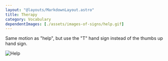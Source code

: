 ```yaml
---
layout: "@layouts/MarkdownLayout.astro"
title: Therapy
category: Vocabulary
dependentImages: [./assets/images-of-signs/help.gif]
---
```


Same motion as "help",
but use the "T" hand sign instead of the thumbs up hand sign.

![Help](@signs/help.gif)
